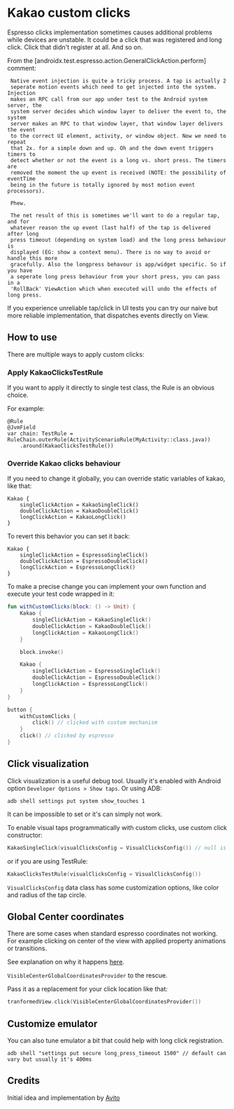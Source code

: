 # Kakao custom clicks

Espresso clicks implementation sometimes causes additional problems while devices are unstable.
It could be a click that was registered and long click. Click that didn't register at all. And so on.

From the [androidx.test.espresso.action.GeneralClickAction.perform] comment:

```
 Native event injection is quite a tricky process. A tap is actually 2
 seperate motion events which need to get injected into the system. Injection
 makes an RPC call from our app under test to the Android system server, the
 system server decides which window layer to deliver the event to, the system
 server makes an RPC to that window layer, that window layer delivers the event
 to the correct UI element, activity, or window object. Now we need to repeat
 that 2x. for a simple down and up. Oh and the down event triggers timers to
 detect whether or not the event is a long vs. short press. The timers are
 removed the moment the up event is received (NOTE: the possibility of eventTime
 being in the future is totally ignored by most motion event processors).

 Phew.

 The net result of this is sometimes we'll want to do a regular tap, and for
 whatever reason the up event (last half) of the tap is delivered after long
 press timeout (depending on system load) and the long press behaviour is
 displayed (EG: show a context menu). There is no way to avoid or handle this more
 gracefully. Also the longpress behavour is app/widget specific. So if you have
 a seperate long press behaviour from your short press, you can pass in a
 'RollBack' ViewAction which when executed will undo the effects of long press.
```

If you experience unreliable tap/click in UI tests you can try our naive but more reliable implementation, that dispatches events
directly on View.

## How to use

There are multiple ways to apply custom clicks:

### Apply KakaoClicksTestRule

If you want to apply it directly to single test class, the Rule is an obvious choice.

For example:
```
@Rule
@JvmField
var chain: TestRule = RuleChain.outerRule(ActivityScenarioRule(MyActivity::class.java))
    .around(KakaoClicksTestRule())
```

### Override Kakao clicks behaviour

If you need to change it globally, you can override static variables of kakao, like that: 

```
Kakao {
    singleClickAction = KakaoSingleClick()
    doubleClickAction = KakaoDoubleClick()
    longClickAction = KakaoLongClick()
}
```

To revert this behavior you can set it back:

```
Kakao {
    singleClickAction = EspressoSingleClick()
    doubleClickAction = EspressoDoubleClick()
    longClickAction = EspressoLongClick()
}
```

To make a precise change you can implement your own function and execute your test code wrapped in it:

```kotlin
fun withCustomClicks(block: () -> Unit) {
    Kakao {
        singleClickAction = KakaoSingleClick()
        doubleClickAction = KakaoDoubleClick()
        longClickAction = KakaoLongClick()
    }

    block.invoke()

    Kakao {
        singleClickAction = EspressoSingleClick()
        doubleClickAction = EspressoDoubleClick()
        longClickAction = EspressoLongClick()
    }
}

button {
    withCustomClicks {
        click() // clicked with custom mechanism
    }
    click() // clicked by espresso
}
```

## Click visualization

Click visualization is a useful debug tool. Usually it's enabled with Android option `Developer Options > Show taps`. Or using ADB:

```
adb shell settings put system show_touches 1
```

It can be impossible to set or it's can simply not work.

To enable visual taps programmatically with custom clicks, use custom click constructor:

```kotlin
KakaoSingleClick(visualClicksConfig = VisualClicksConfig()) // null is the default argument
```

or if you are using TestRule:

```kotlin
KakaoClicksTestRule(visualClicksConfig = VisualClicksConfig())
```

`VisualClicksConfig` data class has some customization options, like color and radius of the tap circle.

## Global Center coordinates

There are some cases when standard espresso coordinates not working. 
For example clicking on center of the view with applied property animations or transitions.

See explanation on why it happens [here](https://github.com/avito-tech/avito-android/pull/308).

`VisibleCenterGlobalCoordinatesProvider` to the rescue.

Pass it as a replacement for your click location like that:

```kotlin
tranformedView.click(VisibleCenterGlobalCoordinatesProvider())
```

## Customize emulator

You can also tune emulator a bit that could help with long click registration.

```
adb shell "settings put secure long_press_timeout 1500" // default can vary but usually it's 400ms
```

## Credits

Initial idea and implementation by [Avito](https://github.com/avito-tech/avito-android)
